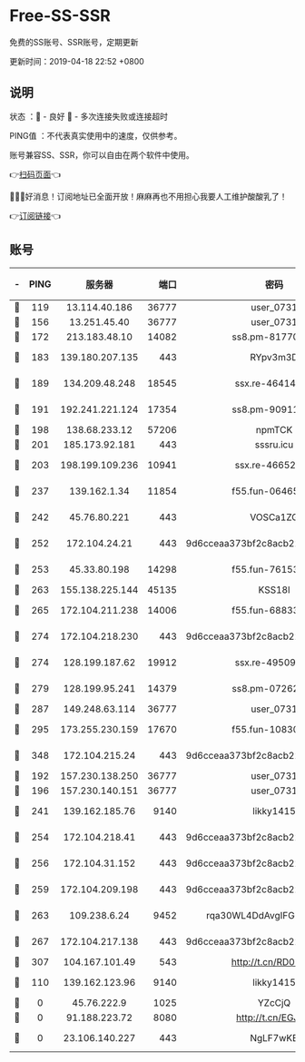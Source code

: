 # Free-SS-SSR

免费的SS账号、SSR账号，定期更新

更新时间：2019-04-18 22:52 +0800

## 说明

状态     ：🙂 - 良好 🙁 - 多次连接失败或连接超时

PING值   ：不代表真实使用中的速度，仅供参考。

账号兼容SS、SSR，你可以自由在两个软件中使用。

👉[扫码页面](https://liesauer.github.io/Free-SS-SSR/)👈

🎉🎉🎉好消息！订阅地址已全面开放！麻麻再也不用担心我要人工维护酸酸乳了！

👉[订阅链接](https://www.liesauer.net/yogurt/subscribe?ACCESS_TOKEN=DAYxR3mMaZAsaqUb)👈

## 账号

|-|PING|服务器|端口|密码|加密方式|区域|
|:----:|:----:|:-----:|-----:|:----:|:----:|:----:|
|🙂|119|13.114.40.186|36777|user_0731|chacha20|JP|
|🙂|156|13.251.45.40|36777|user_0731|chacha20|SG|
|🙂|172|213.183.48.10|14082|ss8.pm-81770176|rc4-md5|RU|
|🙂|183|139.180.207.135|443|RYpv3m3D|aes-256-cfb|JP|
|🙂|189|134.209.48.248|18545|ssx.re-46414976|aes-256-cfb|US|
|🙂|191|192.241.221.124|17354|ss8.pm-90911849|aes-256-cfb|US|
|🙂|198|138.68.233.12|57206|npmTCK|rc4-md5|US|
|🙂|201|185.173.92.181|443|sssru.icu|rc4-md5|RU|
|🙂|203|198.199.109.236|10941|ssx.re-46652544|aes-256-cfb|US|
|🙂|237|139.162.1.34|11854|f55.fun-06465313|aes-256-cfb|SG|
|🙂|242|45.76.80.221|443|VOSCa1ZG|aes-256-cfb|DE|
|🙂|252|172.104.24.21|443|9d6cceaa373bf2c8acb22e60b6a58be6|aes-256-cfb|US|
|🙂|253|45.33.80.198|14298|f55.fun-76153694|aes-256-cfb|US|
|🙂|263|155.138.225.144|45135|KSS18l|rc4-md5|US|
|🙂|265|172.104.211.238|14006|f55.fun-68833628|aes-256-cfb|US|
|🙂|274|172.104.218.230|443|9d6cceaa373bf2c8acb22e60b6a58be6|aes-256-cfb|US|
|🙂|274|128.199.187.62|19912|ssx.re-49509781|aes-256-cfb|SG|
|🙂|279|128.199.95.241|14379|ss8.pm-07262582|aes-256-cfb|SG|
|🙂|287|149.248.63.114|36777|user_0731|chacha20|CA|
|🙂|295|173.255.230.159|17670|f55.fun-10830898|aes-256-cfb|US|
|🙂|348|172.104.215.24|443|9d6cceaa373bf2c8acb22e60b6a58be6|aes-256-cfb|US|
|🙂|192|157.230.138.250|36777|user_0731|chacha20|US|
|🙂|196|157.230.140.151|36777|user_0731|chacha20|US|
|🙂|241|139.162.185.76|9140|likky1415|aes-256-cfb|DE|
|🙂|254|172.104.218.41|443|9d6cceaa373bf2c8acb22e60b6a58be6|aes-256-cfb|US|
|🙂|256|172.104.31.152|443|9d6cceaa373bf2c8acb22e60b6a58be6|aes-256-cfb|US|
|🙂|259|172.104.209.198|443|9d6cceaa373bf2c8acb22e60b6a58be6|aes-256-cfb|US|
|🙂|263|109.238.6.24|9452|rqa30WL4DdAvgIFG6Fs3znzTa|aes-256-cfb|FR|
|🙂|267|172.104.217.138|443|9d6cceaa373bf2c8acb22e60b6a58be6|aes-256-cfb|US|
|🙂|307|104.167.101.49|543|http://t.cn/RD0D7sx|rc4-md5|CA|
|🙁|110|139.162.123.96|9140|likky1415|aes-256-cfb|JP|
|🙁|0|45.76.222.9|1025|YZcCjQ|rc4-md5|JP|
|🙁|0|91.188.223.72|8080|http://t.cn/EGJIyrl|rc4-md5|RU|
|🙁|0|23.106.140.227|443|NgLF7wKB|aes-256-cfb|US|
